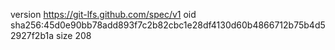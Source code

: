 version https://git-lfs.github.com/spec/v1
oid sha256:45d0e90bb78add893f7c2b82cbc1e28df4130d60b4866712b75b4d52927f2b1a
size 208
